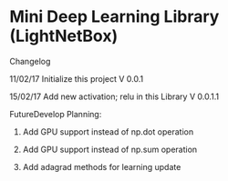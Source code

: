 # Mini Deep Learning Library (LightNetBox) 

Changelog

11/02/17 Initialize this project  V 0.0.1

15/02/17 Add new activation; relu in this Library V 0.0.1.1


FutureDevelop Planning:

1. Add GPU support instead of np.dot operation

2. Add GPU support instead of np.sum operation

3. Add adagrad methods for learning update
